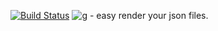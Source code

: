 [![Build Status](https://travis-ci.org/guilhermepontes/g.svg?branch=master)](https://travis-ci.org/guilhermepontes/g)
![g - easy render your json files.](http://cl.ly/image/1c230b2c2d3N/g.jpg "you can call me g.")
